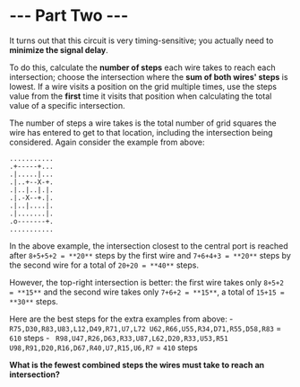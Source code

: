 # --- Part Two ---

It turns out that this circuit is very timing-sensitive; you actually need to **minimize the signal delay**.

To do this, calculate the **number of steps** each wire takes to reach each intersection; choose the intersection where the **sum of both wires' steps** is lowest. If a wire visits a position on the grid multiple times, use the steps value from the **first** time it visits that position when calculating the total value of a specific intersection.

The number of steps a wire takes is the total number of grid squares the wire has entered to get to that location, including the intersection being considered. Again consider the example from above:
```
...........
.+-----+...
.|.....|...
.|..+--X-+.
.|..|..|.|.
.|.-X--+.|.
.|..|....|.
.|.......|.
.o-------+.
...........
```

In the above example, the intersection closest to the central port is reached after `8+5+5+2 = **20**` steps by the first wire and `7+6+4+3 = **20**` steps by the second wire for a total of `20+20 = **40**` steps.

However, the top-right intersection is better: the first wire takes only `8+5+2 = **15**` and the second wire takes only `7+6+2 = **15**`, a total of `15+15 = **30**` steps.

Here are the best steps for the extra examples from above:
    - ```
R75,D30,R83,U83,L12,D49,R71,U7,L72
U62,R66,U55,R34,D71,R55,D58,R83``` = `610` steps
    - ```
R98,U47,R26,D63,R33,U87,L62,D20,R33,U53,R51
U98,R91,D20,R16,D67,R40,U7,R15,U6,R7``` = `410` steps

**What is the fewest combined steps the wires must take to reach an intersection?**
